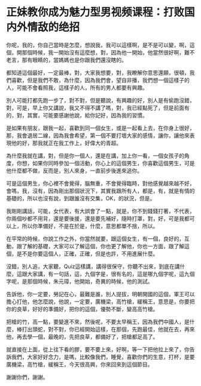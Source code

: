 # 正妹教你成为魅力型男视频课程：打败国内外情敌的绝招

你呢，我的，你自己當時是怎麼，想說我，我可以這樣啊，是不是可以變，啊，這個，開那個時候，我一開始沒有這麼想，對，因為他一開始，他當然很好啊，難不老言，那有眼睛的，當媽媽也是你跟我們還沒瞎的。

都知道這個最好，一定最棒，對，大家我想要，對，我瞭解你意思還願，很頓，我們喜歡，但是我們不敢，為什麼，因為我們會，望自非播，我們想一個這樣子的人，可能不會看照我，這樣子的人，所有的男人都要有興趣。

別人可能打都先跑一步了，對不對，但是聽說，有興趣的好，別人是有偷跑沒錯，對，可是，早上你又講說，我又不得不講了嗎，對，我已經點死了，但是前面有的，對，其實，可能要感謝他說，給你記好，因為我的習慣。

是如果有朋友，跟我一起，喜歡到同一個女生，或是一起看上去，在你身上很好，那，我會退居二線，因為我會希望，第一個不要打壞大家的感情，讓你，讓他來表現他的好，那我就正在我工作上，好偉大的青超。

為什麼我就在講，對，但是你一個人，還是在講，加上你一看，一個女孩子的角度，你想，如果你同時參加一個活動，你心上的這個男生，你喜歡這個男生，可是他什麼都不做，反而是，別人來身，一直前步後進來追你。

可是這個男生，你心裡不會覺得，腦無重，不會覺得臨時，對他感覺越來越不好，會嗎，我，沒有，因為剛出那個狀況下，其實我跟所有人，都是，有，就是有情的基礎的，所以也沒有說，到跟誰沒有交集，OK，的狀況，但是。

我剛剛講話，可能，女代表，有大誤會了一點，就是，你不到錢錢打著，不代表，你兩個吵都不用背，還是要後援，還是要先補好，隨時打罩，對，好，可是我都可以上，所以你準備好，不是在於是，什麼，意思都單不捨，所以。

在平常的時候，你說工作之外，你當然就要，跟這個女生，有一個，良好的，互動，跟了解的基礎，大家可以了解這個，你也更了解他，你也一方面，跟了解這個，是不是你要這個人，正確，正確，但是也許，不用進展什麼。

沒錯，別人追，大家聽，Quiz這樣講，講得很保守，你聽不出來，到底在講什麼，這跟大家講，有一句話，這，九個字是，很有名的，這是哪九個字呢，這九個字呢，是那個時候，朱元璋，他開始，奇異的時候，他的測試。

告訴他，你一定要，勞記在心，最難是誰，別人提拔，明朝開國的這個，軍王可以擔心打他，他怎麼說，他說，一定要，廣機梁，高竹槍，緩稱王，意思是，你要把你的良草，好好的準備好，把你的這個，優勢不斷，變高高竹槍。

把槍的竹，高一點，要變進不來，然後呢，不要太早稱王，因為我們中國人，是什麼，棒打出頭蛇，對不對，你已經開始這樣，在那個，先跑最佳，他就在去，再來他，再去學一個，最晚的，先把良草，都備好了，把槍都足高了。

就直接在上面，從上往下看的膠，要不要上來，好啊，等一下把他拉上來了，你告訴我們，大家好好念力，是嗎，比較像我們，睡覺，喜歡你們的生意，打杯，是要廣機梁，高竹槍，緩稱王，今天很高興，你來回來到這個節目。

謝謝你們，謝謝。